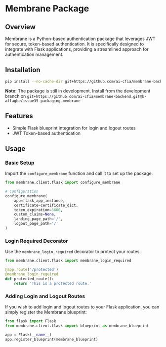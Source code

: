 # Membrane Package

## Overview

Membrane is a Python-based authentication package that leverages JWT for secure, token-based authentication. It is specifically designed to integrate with Flask applications, providing a streamlined approach for authentication management.

## Installation

```bash
pip install --no-cache-dir git+https://github.com/ai-cfia/membrane-backend.git
```

**Note:** The package is still in development. Install from the development branch on `git+https://github.com/ai-cfia/membrane-backend.git@k-allagbe/issue35-packaging-membrane`

## Features

- Simple Flask blueprint integration for login and logout routes
- JWT Token-based authentication

## Usage

### Basic Setup

Import the `configure_membrane` function and call it to set up the package.

```python
from membrane.client.flask import configure_membrane

# Configuration
configure_membrane(
    app=flask_app_instance,
    certificate=certificate_dict,
    token_expiration=3600,
    custom_claims=None,
    landing_page_path='/',
    logout_page_path='/'
)
```

### Login Required Decorator

Use the `membrane_login_required` decorator to protect your routes.

```python
from membrane.client.flask import membrane_login_required

@app.route('/protected')
@membrane_login_required
def protected_route():
    return 'This is a protected route.'
```

### Adding Login and Logout Routes

If you wish to add login and logout routes to your Flask application, you can simply register the Membrane blueprint:

```python
from flask import Flask
from membrane.client.flask import blueprint as membrane_blueprint

app = Flask(__name__)
app.register_blueprint(membrane_blueprint)
```

